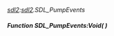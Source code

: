 _[sdl2](../../modules/sdl2/sdl2-module.md):[sdl2](../../modules/sdl2/sdl2-module.md).SDL\_PumpEvents_
##### Function SDL\_PumpEvents:Void(  )
